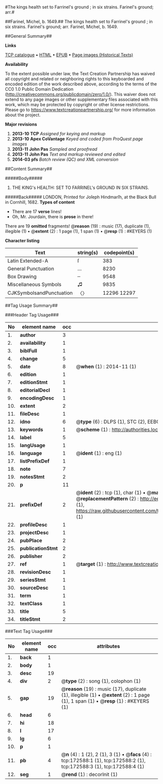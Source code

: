 #The kings health set to Farrinel's ground ; in six strains. Farinel's ground; arr.#

##Farinel, Michel, b. 1649.##
The kings health set to Farrinel's ground ; in six strains.
Farinel's ground; arr.
Farinel, Michel, b. 1649.

##General Summary##

**Links**

[TCP catalogue](http://www.ota.ox.ac.uk/tcp/)  • 
[HTML](http://tei.it.ox.ac.uk/tcp/Texts-HTML/free/A81/A81883.html)  • 
[EPUB](http://tei.it.ox.ac.uk/tcp/Texts-EPUB/free/A81/A81883.epub) • 
[Page images (Historical Texts)](https://historicaltexts.jisc.ac.uk/eebo-45789437e)

**Availability**

To the extent possible under law, the Text Creation Partnership has waived all copyright and related or neighboring rights to this keyboarded and encoded edition of the work described above, according to the terms of the CC0 1.0 Public Domain Dedication (http://creativecommons.org/publicdomain/zero/1.0/). This waiver does not extend to any page images or other supplementary files associated with this work, which may be protected by copyright or other license restrictions. Please go to https://www.textcreationpartnership.org/ for more information about the project.

**Major revisions**

1. __2013-10__ __TCP__ *Assigned for keying and markup*
1. __2013-10__ __Apex CoVantage__ *Keyed and coded from ProQuest page images*
1. __2013-11__ __John Pas__ *Sampled and proofread*
1. __2013-11__ __John Pas__ *Text and markup reviewed and edited*
1. __2014-03__ __pfs__ *Batch review (QC) and XML conversion*

##Content Summary##

#####Body#####

1. THE KING's HEALTH: SET TO FARRINEL's GROUND IN SIX STRAINS.

#####Back#####
LONDON, Printed for Joſeph Hindmarſh, at the Black Bull in Cornhill, 1682.
**Types of content**

  * There are 17 **verse** lines!
  * Oh, Mr. Jourdain, there is **prose** in there!

There are 19 **omitted** fragments! 
 @__reason__ (19) : music (17), duplicate (1), illegible (1)  •  @__extent__ (2) : 1 page (1), 1 span (1)  •  @__resp__ (1) : #KEYERS (1)

**Character listing**


|Text|string(s)|codepoint(s)|
|---|---|---|
|Latin Extended-A|ſ|383|
|General Punctuation|…|8230|
|Box Drawing|╌|9548|
|Miscellaneous Symbols|♫|9835|
|CJKSymbolsandPunctuation|〈〉|12296 12297|

##Tag Usage Summary##

###Header Tag Usage###

|No|element name|occ|attributes|
|---|---|---|---|
|1.|__author__|3||
|2.|__availability__|1||
|3.|__biblFull__|1||
|4.|__change__|5||
|5.|__date__|8| @__when__ (1) : 2014-11 (1)|
|6.|__edition__|1||
|7.|__editionStmt__|1||
|8.|__editorialDecl__|1||
|9.|__encodingDesc__|1||
|10.|__extent__|2||
|11.|__fileDesc__|1||
|12.|__idno__|6| @__type__ (6) : DLPS (1), STC (2), EEBO-CITATION (1), OCLC (1), VID (1)|
|13.|__keywords__|1| @__scheme__ (1) : http://authorities.loc.gov/ (1)|
|14.|__label__|5||
|15.|__langUsage__|1||
|16.|__language__|1| @__ident__ (1) : eng (1)|
|17.|__listPrefixDef__|1||
|18.|__note__|7||
|19.|__notesStmt__|2||
|20.|__p__|11||
|21.|__prefixDef__|2| @__ident__ (2) : tcp (1), char (1)  •  @__matchPattern__ (2) : ([0-9\-]+):([0-9IVX]+) (1), (.+) (1)  •  @__replacementPattern__ (2) : http://eebo.chadwyck.com/downloadtiff?vid=$1&page=$2 (1), https://raw.githubusercontent.com/textcreationpartnership/Texts/master/tcpchars.xml#$1 (1)|
|22.|__profileDesc__|1||
|23.|__projectDesc__|1||
|24.|__pubPlace__|2||
|25.|__publicationStmt__|2||
|26.|__publisher__|2||
|27.|__ref__|1| @__target__ (1) : http://www.textcreationpartnership.org/docs/. (1)|
|28.|__revisionDesc__|1||
|29.|__seriesStmt__|1||
|30.|__sourceDesc__|1||
|31.|__term__|1||
|32.|__textClass__|1||
|33.|__title__|5||
|34.|__titleStmt__|2||


###Text Tag Usage###

|No|element name|occ|attributes|
|---|---|---|---|
|1.|__back__|1||
|2.|__body__|1||
|3.|__desc__|19||
|4.|__div__|2| @__type__ (2) : song (1), colophon (1)|
|5.|__gap__|19| @__reason__ (19) : music (17), duplicate (1), illegible (1)  •  @__extent__ (2) : 1 page (1), 1 span (1)  •  @__resp__ (1) : #KEYERS (1)|
|6.|__head__|6||
|7.|__hi__|18||
|8.|__l__|17||
|9.|__lg__|6||
|10.|__p__|1||
|11.|__pb__|4| @__n__ (4) : 1 (2), 2 (1), 3 (1)  •  @__facs__ (4) : tcp:172588:1 (1), tcp:172588:2 (1), tcp:172588:3 (1), tcp:172588:4 (1)|
|12.|__seg__|1| @__rend__ (1) : decorInit (1)|
